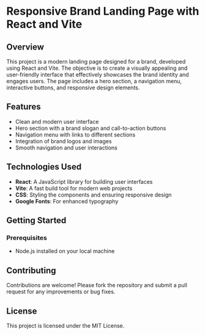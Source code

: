 # Responsive Brand Landing Page with React and Vite

## Overview
This project is a modern landing page designed for a brand, developed using React and Vite. The objective is to create a visually appealing and user-friendly interface that effectively showcases the brand identity and engages users. The page includes a hero section, a navigation menu, interactive buttons, and responsive design elements.

## Features
- Clean and modern user interface
- Hero section with a brand slogan and call-to-action buttons
- Navigation menu with links to different sections
- Integration of brand logos and images
- Smooth navigation and user interactions

## Technologies Used
- **React**: A JavaScript library for building user interfaces
- **Vite**: A fast build tool for modern web projects
- **CSS**: Styling the components and ensuring responsive design
- **Google Fonts**: For enhanced typography

## Getting Started

### Prerequisites
- Node.js installed on your local machine

## Contributing
Contributions are welcome! Please fork the repository and submit a pull request for any improvements or bug fixes.

## License
This project is licensed under the MIT License.
